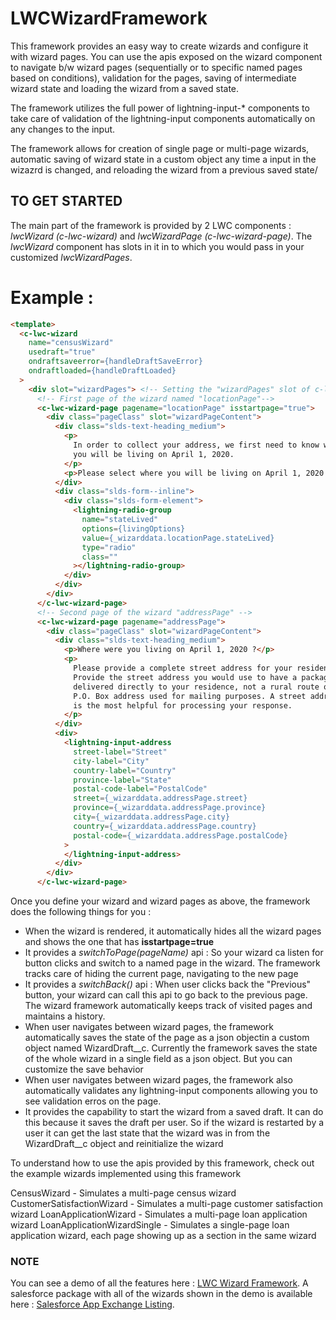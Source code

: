 # LWCWizardFramework

This framework provides an easy way to create wizards and configure it with wizard pages. You can use the apis exposed on the wizard component to navigate b/w wizard pages (sequentially or to specific named pages based on conditions), validation for the pages, saving of intermediate wizard state and loading the wizard from a saved state.

The framework utilizes the full power of lightning-input-* components to take care of validation of the lightning-input components automatically on any changes to the input.

The framework allows for creation of single page or multi-page wizards, automatic saving of wizard state in a custom object any time a input in the wizazrd is changed, and reloading the wizard from a previous saved state/

## TO GET STARTED

The main part of the framework is provided by 2 LWC components : *lwcWizard (c-lwc-wizard)* and *lwcWizardPage (c-lwc-wizard-page)*.
The *lwcWizard* component has slots in it in to which you would pass in your customized *lwcWizardPages*.

# Example :

```html
<template>
  <c-lwc-wizard
    name="censusWizard"
    usedraft="true"
    ondraftsaveerror={handleDraftSaveError}
    ondraftloaded={handleDraftLoaded}
  >
    <div slot="wizardPages"> <!-- Setting the "wizardPages" slot of c-lwc-wizard with 2 c-lwc-wizard-page's -->
      <!-- First page of the wizard named "locationPage"-->
      <c-lwc-wizard-page pagename="locationPage" isstartpage="true">
        <div class="pageClass" slot="wizardPageContent">
          <div class="slds-text-heading_medium">
            <p>
              In order to collect your address, we first need to know where
              you will be living on April 1, 2020.
            </p>
            <p>Please select where you will be living on April 1, 2020.</p>
          </div>
          <div class="slds-form--inline">
            <div class="slds-form-element">
              <lightning-radio-group
                name="stateLived"
                options={livingOptions}
                value={_wizarddata.locationPage.stateLived}
                type="radio"
                class=""
              ></lightning-radio-group>
            </div>
          </div>
        </div>
      </c-lwc-wizard-page>
      <!-- Second page of the wizard "addressPage" -->
      <c-lwc-wizard-page pagename="addressPage">
        <div class="pageClass" slot="wizardPageContent">
          <div class="slds-text-heading_medium">
            <p>Where were you living on April 1, 2020 ?</p>
            <p>
              Please provide a complete street address for your residence.
              Provide the street address you would use to have a package
              delivered directly to your residence, not a rural route or
              P.O. Box address used for mailing purposes. A street address
              is the most helpful for processing your response.
            </p>
          </div>
          <div>
            <lightning-input-address
              street-label="Street"
              city-label="City"
              country-label="Country"
              province-label="State"
              postal-code-label="PostalCode"
              street={_wizarddata.addressPage.street}
              province={_wizarddata.addressPage.province}
              city={_wizarddata.addressPage.city}
              country={_wizarddata.addressPage.country}
              postal-code={_wizarddata.addressPage.postalCode}
            >
            </lightning-input-address>   
          </div>
        </div>
      </c-lwc-wizard-page>
```

Once you define your wizard and wizard pages as above, the framework does the following things for you :

* When the wizard is rendered, it automatically hides all the wizard pages and shows the one that has **isstartpage=true**
* It provides a *switchToPage(pageName)* api : So your wizard ca listen for button clicks and switch to a named page in the wizard. The framework tracks care of hiding the current page, navigating to the new page
* It provides a *switchBack()* api : When user clicks back the "Previous" button, your wizard can call this api to go back to the previous page. The wizard framework automatically keeps track of visited pages and maintains a history.
* When user navigates between wizard pages, the framework automatically saves the state of the page as a json objectin a custom object named WizardDraft__c. Currently the framework saves the state of the whole wizard in a single field as a json object. But you can customize the save behavior
* When user navigates between wizard pages, the framework also automatically validates any lightning-input components allowing you to see validation erros on the page.
* It provides the capability to start the wizard from a saved draft. It can do this because it saves the draft per user. So if the wizard is restarted by a user it can get the last state that the wizard was in from the WizardDraft__c object and reinitialize the wizard


To understand how to use the apis provided by this framework, check out the example wizards implemented using this framework

CensusWizard - Simulates a multi-page census wizard
CustomerSatisfactionWizard - Simulates a multi-page customer satisfaction wizard
LoanApplicationWizard - Simulates a multi-page loan application wizard
LoanApplicationWizardSingle - Simulates a single-page loan application wizard, each page showing up as a section in the same wizard


### **NOTE** 

You can see a demo of all the features here : [LWC Wizard Framework](https://www.youtube.com/watch?v=h0J7SJ1QGwQ).
A salesforce package with all of the wizards shown in the demo is available here : [Salesforce App Exchange Listing](https://appexchange.salesforce.com/appxListingDetail?listingId=a0N3A00000GCk7RUAT).
